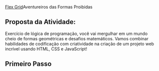 [Flex Grid](https://maicoln-per.github.io/Formas-Geometricas/)Aventureiros das Formas Proibidas
<h2>Proposta da Atividade:</h2>

<p>Exercício de lógica de programação, você vai mergulhar em um mundo cheio de formas geométricas e desafios matemáticos. Vamos combinar habilidades de codificação com criatividade na criação de um projeto web incrível usando HTML, CSS e JavaScript!
</p>

<h2 text-align="center">Primeiro Passo</h2>
